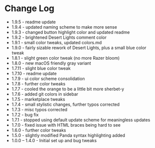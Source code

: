 # Change Log

* 1.9.5 - readme update
* 1.9.4 - updated naming scheme to make more sense
* 1.9.3 - changed button highlight color and updated readme
* 1.9.2 - brightened Desert Lights comment color
* 1.9.1 - small color tweaks, updated colors.md
* 1.9.0 - fairly sizable rework of Desert Lights, plus a small blue color tweak
* 1.8.1 - slight green color tweak (no more Razer bloom)
* 1.8.0 - new macOS friendly gray variant
* 1.7.11 - slight blue color tweak
* 1.7.10 - readme update
* 1.7.9 - ui color scheme consolidation
* 1.7.8 - further color tweaks
* 1.7.7 - cooled the orange to be a little bit more sherbet-y
* 1.7.6 - added git colors in sidebar
* 1.7.5 - marketplace tweaks
* 1.7.4 - small stylistic changes, further typos corrected
* 1.7.3 - misc typos corrected
* 1.7.2 - bug fix
* 1.7.1 - stopped using default update scheme for meaningless updates
* 1.7.0 - fixed issue with HTML braces being hard to see
* 1.6.0 - further color tweaks
* 1.5.0 - slightly modified Panda syntax highlighting added
* 1.0.0 – 1.4.0 - Initial set up and bug tweaks